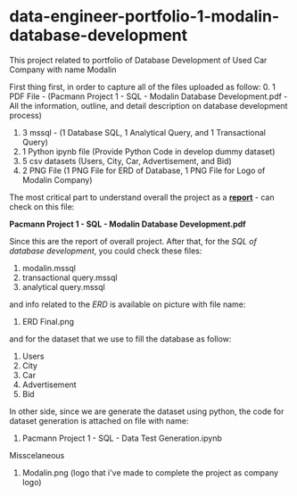 # data-engineer-portfolio-1-modalin-database-development
This project related to portfolio of Database Development of Used Car Company with name Modalin

First thing first, in order to capture all of the files uploaded as follow:
0. 1 PDF File - (Pacmann Project 1 - SQL - Modalin Database Development.pdf - All the information, outline, and detail description on database development process)
1. 3 mssql - (1 Database SQL, 1 Analytical Query, and 1 Transactional Query)
2. 1 Python ipynb file (Provide Python Code in develop dummy dataset)
3. 5 csv datasets (Users, City, Car, Advertisement, and Bid)
4. 2 PNG File (1 PNG File for ERD of Database, 1  PNG File for Logo of Modalin Company)


The most critical part to understand overall the project as a <u>__report__</u> - can check on this file:
 
**Pacmann Project 1 - SQL - Modalin Database Development.pdf**


Since this are the report of overall project.
After that, for the _SQL of database development_, you could check these files:
1. modalin.mssql
2. transactional query.mssql
3. analytical query.mssql


and info related to the _ERD_ is available on picture with file name:
1. ERD Final.png


and for the dataset that we use to fill the database as follow:
1. Users
2. City
3. Car
4. Advertisement
5. Bid

In other side, since we are generate the dataset using python, the code for dataset generation is attached on file with name:
1. Pacmann Project 1 - SQL - Data Test Generation.ipynb

Misscelaneous
1. Modalin.png (logo that i've made to complete the project as company logo)
